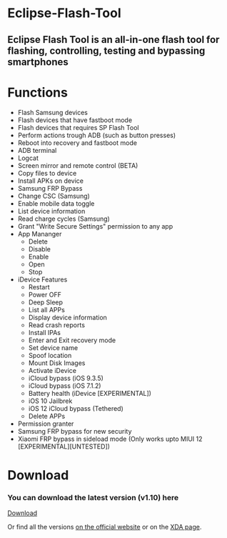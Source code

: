 # Eclipse-Flash-Tool
## Eclipse Flash Tool is an all-in-one flash tool for flashing, controlling, testing and bypassing smartphones


# Functions

- Flash Samsung devices
- Flash devices that have fastboot mode
- Flash devices that requires SP Flash Tool
- Perform actions trough ADB (such as button presses)
- Reboot into recovery and fastboot mode
- ADB terminal
- Logcat
- Screen mirror and remote control (BETA)
- Copy files to device
- Install APKs on device
- Samsung FRP Bypass
- Change CSC (Samsung)
- Enable mobile data toggle
- List device information
- Read charge cycles (Samsung)
- Grant "Write Secure Settings" permission to any app
- App Mananger
	- Delete
	- Disable
	- Enable
	- Open
	- Stop
- iDevice Features
   - Restart
   - Power OFF
   - Deep Sleep
   - List all APPs
   - Display device information
   - Read crash reports
   - Install IPAs
   - Enter and Exit recovery mode
   - Set device name
   - Spoof location
   - Mount Disk Images
   - Activate iDevice
   - iCloud bypass (iOS 9.3.5)
   - iCloud bypass (iOS 7.1.2)
   - Battery health (iDevice [EXPERIMENTAL])
   - iOS 10 Jailbrek
   - iOS 12 iCloud bypass (Tethered)
   - Delete APPs
- Permission granter
- Samsung FRP bypass for new security
- Xiaomi FRP bypass in sideload mode (Only works upto MIUI 12 [EXPERIMENTAL][UNTESTED])

# Download
### You can download the latest version (v1.10) here

[Download](https://www.mediafire.com/file/7yjrhdc4vb8pd4o/Eclipse_Flash_Tool-v1.10_%255BPW%253D_eft%255D.zip/file)

Or find all the versions [on the official website](https://eclipseflashtool.web.app) or on the [XDA page](https://forum.xda-developers.com/t/tool-eclipse-flash-tool-v1-8.4565923/).
